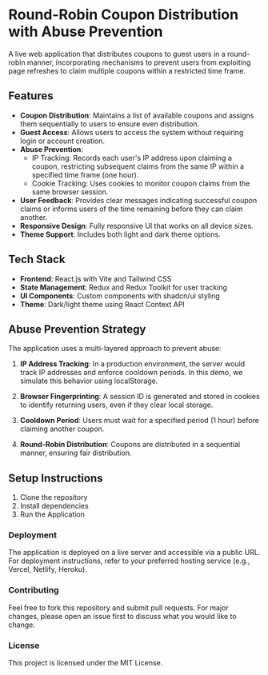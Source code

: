 # Round-Robin Coupon Distribution with Abuse Prevention

A live web application that distributes coupons to guest users in a round-robin manner, incorporating mechanisms to prevent users from exploiting page refreshes to claim multiple coupons within a restricted time frame.

## Features

- **Coupon Distribution**: Maintains a list of available coupons and assigns them sequentially to users to ensure even distribution.
- **Guest Access**: Allows users to access the system without requiring login or account creation.
- **Abuse Prevention**:
  - IP Tracking: Records each user's IP address upon claiming a coupon, restricting subsequent claims from the same IP within a specified time frame (one hour).
  - Cookie Tracking: Uses cookies to monitor coupon claims from the same browser session.
- **User Feedback**: Provides clear messages indicating successful coupon claims or informs users of the time remaining before they can claim another.
- **Responsive Design**: Fully responsive UI that works on all device sizes.
- **Theme Support**: Includes both light and dark theme options.

## Tech Stack

- **Frontend**: React.js with Vite and Tailwind CSS
- **State Management**: Redux and Redux Toolkit for user tracking
- **UI Components**: Custom components with shadcn/ui styling
- **Theme**: Dark/light theme using React Context API

## Abuse Prevention Strategy

The application uses a multi-layered approach to prevent abuse:

1. **IP Address Tracking**: In a production environment, the server would track IP addresses and enforce cooldown periods. In this demo, we simulate this behavior using localStorage.

2. **Browser Fingerprinting**: A session ID is generated and stored in cookies to identify returning users, even if they clear local storage.

3. **Cooldown Period**: Users must wait for a specified period (1 hour) before claiming another coupon.

4. **Round-Robin Distribution**: Coupons are distributed in a sequential manner, ensuring fair distribution.


## Setup Instructions

1. Clone the repository
2. Install dependencies
3. Run the Application

### Deployment
The application is deployed on a live server and accessible via a public URL. For deployment instructions, refer to your preferred hosting service (e.g., Vercel, Netlify, Heroku).

### Contributing
Feel free to fork this repository and submit pull requests. For major changes, please open an issue first to discuss what you would like to change.

### License
This project is licensed under the MIT License.